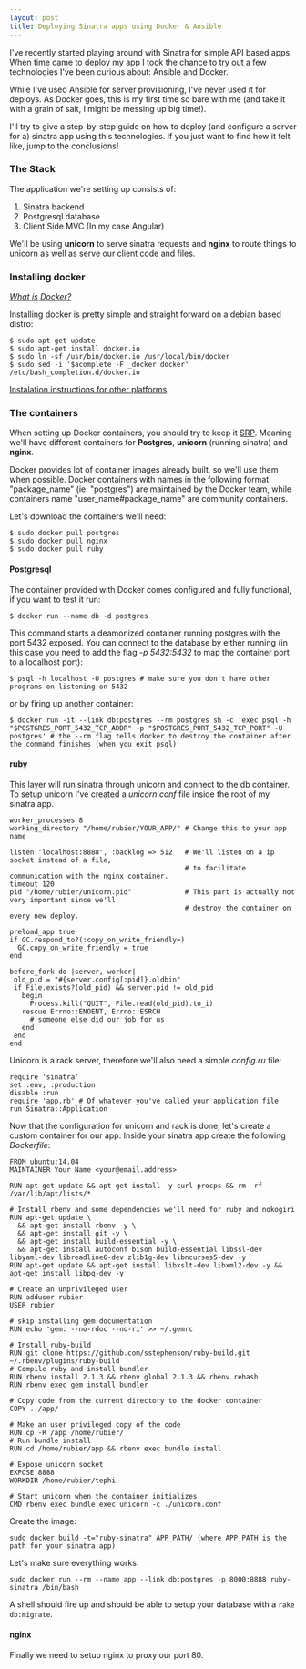 ```yaml
---
layout: post
title: Deploying Sinatra apps using Docker & Ansible
---
```


I've recently started playing around with Sinatra for simple API based apps. When time came to deploy my app I took the chance to try out a few technologies I've been curious about: Ansible and Docker.

While I've used Ansible for server provisioning, I've never used it for deploys. As Docker goes, this is my first time so bare with me (and take it with a grain of salt, I might be messing up big time!).

I'll try to give a step-by-step guide on how to deploy (and configure a server for a) sinatra app using this technologies. If you just want to find how it felt like, jump to the conclusions!

### The Stack

The application we're setting up consists of:

1. Sinatra backend
2. Postgresql database
3. Client Side MVC (In my case Angular)

We'll be using **unicorn** to serve sinatra requests and **nginx** to route things to unicorn as well as serve our client code and files. 

### Installing docker

*[What is Docker?](https://www.docker.com/whatisdocker/)*

Installing docker is pretty simple and straight forward on a debian based distro:

```
$ sudo apt-get update
$ sudo apt-get install docker.io
$ sudo ln -sf /usr/bin/docker.io /usr/local/bin/docker
$ sudo sed -i '$acomplete -F _docker docker' /etc/bash_completion.d/docker.io
```

[Instalation instructions for other platforms](http://docs.docker.com/installation/)

### The containers

When setting up Docker containers, you should try to keep it [SRP](http://en.wikipedia.org/wiki/Single_responsibility_principle). Meaning we'll have different containers for **Postgres**, **unicorn** (running sinatra) and **nginx**.

Docker provides lot of container images already built, so we'll use them when possible. Docker containers with names in the following format "package_name" (ie: "postgres") are maintained by the Docker team, while containers name "user_name#package_name" are community containers.

Let's download the containers we'll need:

```
$ sudo docker pull postgres
$ sudo docker pull nginx
$ sudo docker pull ruby
```

#### Postgresql

The container provided with Docker comes configured and fully functional, if you want to test it run:

```
$ docker run --name db -d postgres
```

This command starts a deamonized container running postgres with the port 5432 exposed. You can connect to the database by either running (in this case you need to add the flag *-p 5432:5432* to map the container port to a localhost port):

```
$ psql -h localhost -U postgres # make sure you don't have other programs on listening on 5432
```

or by firing up another container:

```
$ docker run -it --link db:postgres --rm postgres sh -c 'exec psql -h "$POSTGRES_PORT_5432_TCP_ADDR" -p "$POSTGRES_PORT_5432_TCP_PORT" -U postgres' # the --rm flag tells docker to destroy the container after the command finishes (when you exit psql)
```

#### ruby

This layer will run sinatra through unicorn and connect to the db container. To setup unicorn I've created a *unicorn.conf* file inside the root of my sinatra app.

```
worker_processes 8
working_directory "/home/rubier/YOUR_APP/" # Change this to your app name

listen 'localhost:8888', :backlog => 512   # We'll listen on a ip socket instead of a file,
                                           # to facilitate communication with the nginx container.
timeout 120
pid "/home/rubier/unicorn.pid"             # This part is actually not very important since we'll
                                           # destroy the container on every new deploy.

preload_app true
if GC.respond_to?(:copy_on_write_friendly=)
  GC.copy_on_write_friendly = true
end

before_fork do |server, worker|
 old_pid = "#{server.config[:pid]}.oldbin"
 if File.exists?(old_pid) && server.pid != old_pid
   begin
     Process.kill("QUIT", File.read(old_pid).to_i)
   rescue Errno::ENOENT, Errno::ESRCH
     # someone else did our job for us
   end
 end
end
```

Unicorn is a rack server, therefore we'll also need a simple *config.ru* file:

```
require 'sinatra'
set :env, :production
disable :run
require 'app.rb' # Of whatever you've called your application file
run Sinatra::Application
```

Now that the configuration for unicorn and rack is done, let's create a custom container for our app. Inside your sinatra app create the following *Dockerfile*:

```
FROM ubuntu:14.04
MAINTAINER Your Name <your@email.address>

RUN apt-get update && apt-get install -y curl procps && rm -rf /var/lib/apt/lists/*

# Install rbenv and some dependencies we'll need for ruby and nokogiri
RUN apt-get update \
  && apt-get install rbenv -y \
  && apt-get install git -y \
  && apt-get install build-essential -y \
  && apt-get install autoconf bison build-essential libssl-dev libyaml-dev libreadline6-dev zlib1g-dev libncurses5-dev -y
RUN apt-get update && apt-get install libxslt-dev libxml2-dev -y && apt-get install libpq-dev -y

# Create an unprivileged user
RUN adduser rubier
USER rubier

# skip installing gem documentation
RUN echo 'gem: --no-rdoc --no-ri' >> ~/.gemrc

# Install ruby-build
RUN git clone https://github.com/sstephenson/ruby-build.git ~/.rbenv/plugins/ruby-build
# Compile ruby and install bundler
RUN rbenv install 2.1.3 && rbenv global 2.1.3 && rbenv rehash
RUN rbenv exec gem install bundler

# Copy code from the current directory to the docker container
COPY . /app/

# Make an user privileged copy of the code
RUN cp -R /app /home/rubier/
# Run bundle install
RUN cd /home/rubier/app && rbenv exec bundle install

# Expose unicorn socket
EXPOSE 8888
WORKDIR /home/rubier/tephi

# Start unicorn when the container initializes
CMD rbenv exec bundle exec unicorn -c ./unicorn.conf
```

Create the image:

```
sudo docker build -t="ruby-sinatra" APP_PATH/ (where APP_PATH is the path for your sinatra app)
```

Let's make sure everything works:

```
sudo docker run --rm --name app --link db:postgres -p 8000:8888 ruby-sinatra /bin/bash
```

A shell should fire up and should be able to setup your database with a ```rake db:migrate```.

#### nginx

Finally we need to setup nginx to proxy our port 80.

